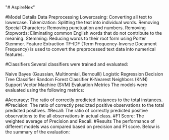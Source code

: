 "# AspireNex" 


#Model Details
Data Preprocessing
Lowercasing: Converting all text to lowercase.
Tokenization: Splitting the text into individual words.
Removing Special Characters: Removing punctuation and numbers.
Removing Stopwords: Eliminating common English words that do not contribute to the meaning.
Stemming: Reducing words to their root form using Porter Stemmer.
Feature Extraction
TF-IDF (Term Frequency-Inverse Document Frequency) is used to convert the preprocessed text data into numerical features.

#Classifiers
Several classifiers were trained and evaluated:

Naive Bayes (Gaussian, Multinomial, Bernoulli)
Logistic Regression
Decision Tree Classifier
Random Forest Classifier
K-Nearest Neighbors (KNN)
Support Vector Machine (SVM)
Evaluation Metrics
The models were evaluated using the following metrics:

#Accuracy: The ratio of correctly predicted instances to the total instances.
#Precision: The ratio of correctly predicted positive observations to the total predicted positives.
#Recall: The ratio of correctly predicted positive observations to the all observations in actual class.
#F1 Score: The weighted average of Precision and Recall.
#Results
The performance of different models was compared based on precision and F1 score. Below is the summary of the evaluation:
